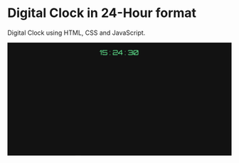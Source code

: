 # Digital Clock in 24-Hour format

Digital Clock using HTML, CSS and JavaScript.

![image info](Image.png)

